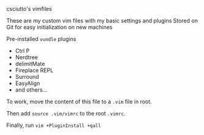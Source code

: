 csciutto's vimfiles

These are my custom vim files with my basic settings and plugins
Stored on Git for easy initialization on new machines

Pre-installed `vundle` plugins
- Ctrl P
- Nerdtree
- delimitMate
- Fireplace REPL
- Surround
- EasyAlign
- and others...

To work, move the content of this file to a `.vim` file in root.

Then add `source .vim/vimrc` to the root `.vimrc`.

Finally, run `vim +PluginInstall +qall`
